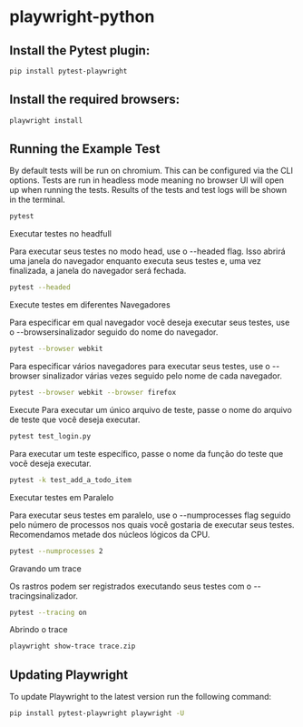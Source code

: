 # playwright-python

## Install the Pytest plugin:

```bash
pip install pytest-playwright
```

## Install the required browsers:

```bash
playwright install
```

## Running the Example Test

By default tests will be run on chromium. This can be configured via the CLI options. Tests are run in headless mode meaning no browser UI will open up when running the tests. Results of the tests and test logs will be shown in the terminal.

```bash
pytest
```

Executar testes no headfull

Para executar seus testes no modo head, use o --headed flag. Isso abrirá uma janela do navegador enquanto executa seus testes e, uma vez finalizada, a janela do navegador será fechada.

```bash
pytest --headed
```

Execute testes em diferentes Navegadores

Para especificar em qual navegador você deseja executar seus testes, use o --browsersinalizador seguido do nome do navegador.

```bash
pytest --browser webkit
```

Para especificar vários navegadores para executar seus testes, use o --browser sinalizador várias vezes seguido pelo nome de cada navegador.

```bash
pytest --browser webkit --browser firefox
```

Execute 
Para executar um único arquivo de teste, passe o nome do arquivo de teste que você deseja executar.

```bash
pytest test_login.py
```

Para executar um teste específico, passe o nome da função do teste que você deseja executar.

```bash
pytest -k test_add_a_todo_item
```

Executar testes em Paralelo

Para executar seus testes em paralelo, use o --numprocesses flag seguido pelo número de processos nos quais você gostaria de executar seus testes. Recomendamos metade dos núcleos lógicos da CPU.

```bash
pytest --numprocesses 2
```

Gravando um trace

Os rastros podem ser registrados executando seus testes com o --tracingsinalizador.

```bash
pytest --tracing on
```

Abrindo o trace

```bash
playwright show-trace trace.zip
```

## Updating Playwright

To update Playwright to the latest version run the following command:

```bash
pip install pytest-playwright playwright -U
```
